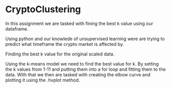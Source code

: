 # CryptoClustering

In this assignment we are tasked with fining the best k value using our dataframe. 

Using python and our knowlede of unsupervised learning were are trying to predict what timeframe the crypto market is affected by. 

Finding the best k value for the original scaled data. 

Using the k-means model we need to find the best value for k. By setting the k values from 1-11 and putting them into a for loop and fitting them to the data. 
With that we then are tasked with creating the elbow curve and plotting it using the .hvplot method. 
